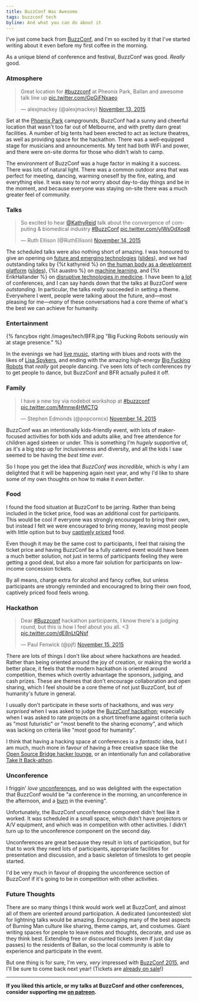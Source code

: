 ```yaml
---
title: BuzzConf Was Awesome
tags: buzzconf tech
byline: And what you can do about it
---
```


I've just come back from [BuzzConf](https://buzzconf.io/), and I'm so excited by it that I've started writing about it even before my first coffee in the morning.

As a unique blend of conference and festival, BuzzConf was good. *Really* good.

<!--more-->

### Atmosphere

<div class="pullquote">
<blockquote class="twitter-tweet" lang="en"><p lang="en" dir="ltr">Great location for <a href="https://twitter.com/hashtag/buzzconf?src=hash">#buzzconf</a> at Pheonix Park, Ballan and awesome talk line up <a href="https://t.co/GpGiFNxaeo">pic.twitter.com/GpGiFNxaeo</a></p>&mdash; alexjmackey (@alexjmackey) <a href="https://twitter.com/alexjmackey/status/665312803054448640">November 13, 2015</a></blockquote>
</div>

Set at the [Phoenix Park](http://phoenixparkballan.com.au/) campgrounds, BuzzConf had a sunny and cheerful location that wasn't too far out of Melbourne, and with pretty darn great facilities. A number of big tents had been erected to act as lecture theatres, as well as providing space for the hackathon. There was a well-equipped stage for musicians and announcements. My tent had both WiFi and power, and there were on-site dorms for those who didn't wish to camp.

The environment of BuzzConf was a huge factor in making it a success. There was lots of natural light. There was a common outdoor area that was perfect for meeting, dancing, warming oneself by the fire, eating, and everything else. It was easy to *not* worry about day-to-day things and be in the moment, and because everyone was staying on-site there was a much greater feel of community.

### Talks

<div class="pullquote">
<blockquote class="twitter-tweet" lang="en"><p lang="en" dir="ltr">So excited to hear <a href="https://twitter.com/KathyReid">@KathyReid</a> talk about the convergence of computing &amp; biomedical industry <a href="https://twitter.com/hashtag/BuzzConf?src=hash">#BuzzConf</a> <a href="https://t.co/ylWsOdXoq8">pic.twitter.com/ylWsOdXoq8</a></p>&mdash; Ruth Ellison (@RuthEllison) <a href="https://twitter.com/RuthEllison/status/665667186883596288">November 14, 2015</a></blockquote>
</div>

The scheduled talks were also nothing short of amazing. I was honoured to give an opening on [future and emerging technologies](https://www.youtube.com/watch?v=0op6Wucdv7E) ([slides](https://github.com/pjf/future-is-awesome)), and we had outstanding talks by {%t kathyreid %} on [the human body as a development platform](http://buzzconf.io/sessions/the-human-body-as-a-development-platform/) ([slides](https://github.com/KathyReid/buzzconf-2015-presentation)), {%t auastro %} on [machine learning](http://andy.kitchen/buzz-conf/), and {%t ErikHallander %} on [disruptive technologies in medicine](https://buzzconf.io/sessions/disruption_that_has_genuine_impact/). I have been to [a lot](http://lanyrd.com/profile/pjf/past/) of conferences, and I can say hands down that the talks at BuzzConf were *outstanding*. In particular, the talks *really* succeeded in setting a theme. Everywhere I went, people were talking about the future, and—most pleasing for me—*many* of these conversations had a core theme of what's the best we can achieve for humanity.

### Entertainment 

{% fancybox right /images/tech/BFR.jpg "Big Fucking Robots seriously win at stage presence." %}

In the evenings we had [live music](https://buzzconf.io/the-music/), starting with blues and roots with the likes of [Lisa Spykers](http://www.lisaspykers.com/), and ending with the amazing high-energy [Big Fucking Robots](https://soundcloud.com/bigfuckingrobots/) that *really* got people dancing. I've seen lots of tech conferences *try* to get people to dance, but BuzzConf and BFR actually pulled it off.

### Family

<div class="pullquote">
<blockquote class="twitter-tweet" lang="en"><p lang="en" dir="ltr">I have a new toy via nodebot workshop at <a href="https://twitter.com/hashtag/buzzconf?src=hash">#buzzconf</a> <a href="https://t.co/Mmnw4HMCTQ">pic.twitter.com/Mmnw4HMCTQ</a></p>&mdash; Stephen Edmonds (@popcorncx) <a href="https://twitter.com/popcorncx/status/665371058090852352">November 14, 2015</a></blockquote>
</div>

BuzzConf was an intentionally kids-friendly event, with lots of maker-focused activities for both kids and adults alike, and free attendence for children aged sixteen or under. This is something I'm *hugely* supportive of, as it's a big step up for inclusiveness and diversity, and all the kids I saw seemed to be having the *best time ever*.

So I hope you get the idea that *BuzzConf was incredible*, which is why I am delighted that it will be happening again next year, and why I'd like to share some of my own thoughts on how to make it *even better*.

### Food

I found the food situation at BuzzConf to be jarring. Rather than being included in the ticket price, food was an additional cost for participants. This would be cool if everyone was strongly encouraged to bring their own, but instead I felt we were encouraged to bring money, leaving most people with little option but to buy [captively priced](https://en.wikipedia.org/wiki/Captive_market) food.

Even though it may be the same cost to participants, I feel that raising the ticket price and having BuzzConf be a fully catered event would have been a much better solution, not just in terms of participants feeling they were getting a good deal, but also a more fair solution for participants on low-income concession tickets.

By all means, charge extra for alcohol and fancy coffee, but unless participants are strongly reminded and encouragred to bring their own food, captively priced food feels wrong.

### Hackathon

<div class="pullquote">
<blockquote class="twitter-tweet" lang="en"><p lang="en" dir="ltr">Dear <a href="https://twitter.com/hashtag/Buzzconf?src=hash">#Buzzconf</a> hackathon participants, I know there&#39;s a judging round, but this is how I feel about you all. &lt;3 <a href="https://t.co/dE8nLtQNsf">pic.twitter.com/dE8nLtQNsf</a></p>&mdash; Paul Fenwick (@pjf) <a href="https://twitter.com/pjf/status/665755789378760704">November 15, 2015</a></blockquote>
</div>
<script async src="//platform.twitter.com/widgets.js" charset="utf-8"></script>

There are lots of things I don't like about where hackathons are headed. Rather than being oriented around the joy of creation, or making the world a better place, it feels that the modern hackathon is oriented around competition, themes which overtly advantage the sponsors, judging, and cash prizes. These are themes that don't encourage collaboration and open sharing, which I feel should be a core theme of not just BuzzConf, but of humanity's future in general.

I usually don't participate in these sorts of hackathons, and was *very surprised* when I was asked to judge the [BuzzConf hackathon](https://buzzconf.io/hackathon/sharing-economy/); especially when I was asked to rate projects on a short timeframe against criteria such as "most futuristic" or "most benefit to the sharing economy", and which was lacking on criteria like "most good for humanity".

I think that having a hacking space at conferences is a *fantastic* idea, but I am much, much more in favour of having a free creative space like the [Open Source Bridge hacker lounge](http://opensourcebridge.org/blog/2011/03/hacker-lounge-returns-to-open-source-bridge/), or an intentionally fun and collaborative [Take It Back-athon](http://takeitbackathon.com/).

### Unconference

I friggin' *love* [unconferences](https://en.wikipedia.org/wiki/Unconference), and so was delighted with the expectation that BuzzConf would be "a conference in the morning, an unconference in the afternoon, and a [burn](https://en.wikipedia.org/wiki/Burning_Man) in the evening".

Unfortunately, the BuzzConf unconference component didn't feel like it worked. It was scheduled in a small space, which didn't have projectors or A/V equipment, and which was in competition with other activities. I didn't turn up to the unconference component on the second day.

Unconferences are great because they result in lots of participation, but for that to work they need lots of participants, appropriate facilities for presentation and discussion, and a basic skeleton of timeslots to get people started.

I'd be very much in favour of dropping the unconference section of BuzzConf if it's going to be in competition with other activities.

### Future Thoughts

There are so many things I think would work well at BuzzConf, and almost all of them are oriented around participation. A dedicated (uncontested) slot for lightning talks would be amazing. Encouraging many of the best aspects of Burning Man culture like sharing, theme camps, art, and costumes. Giant writing spaces for people to leave notes and thoughts, decorate, and use as they think best. Extending free or discounted tickets (even if just day passes) to the residents of Ballan, so the local community is able to experience and participate in the event.

But one thing is for sure, I'm very, *very* impressed with [BuzzConf 2015](https://buzzconf.io), and I'll be sure to come back next year! (Tickets are [already on sale](https://buzzconf.io/register/)!)

---

**If you liked this article, or my talks at BuzzConf and other conferences, consider supporting me [on patreon](https://patreon.com/_pjf).**
